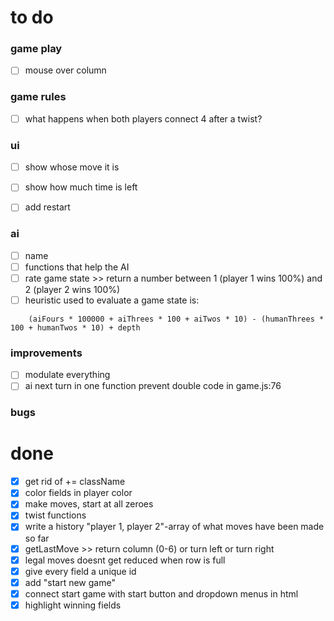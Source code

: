 # to do
### game play
- [ ] mouse over column

### game rules
- [ ] what happens when both players connect 4 after a twist?

### ui
- [ ] show whose move it is 
- [ ] show how much time is left
- [ ] add restart


### ai
- [ ] name
- [ ] functions that help the AI
- [ ] rate game state >> return a number between 1 (player 1 wins 100%) and 2 (player 2 wins 100%)
- [ ] heuristic used to evaluate a game state is:
```
	(aiFours * 100000 + aiThrees * 100 + aiTwos * 10) -	(humanThrees * 100 + humanTwos * 10) + depth
```
### improvements
- [ ] modulate everything
- [ ] ai next turn in one function prevent double code in game.js:76

### bugs

# done
- [x] get rid of += className
- [x] color fields in player color
- [x] make moves, start at all zeroes
- [x] twist functions
- [x] write a history "player 1, player 2"-array of what moves have been made so far
- [x] getLastMove >> return column (0-6) or turn left or turn right 
- [x] legal moves doesnt get reduced when row is full
- [x] give every field a unique id
- [x] add "start new game"
- [x] connect start game with start button and dropdown menus in html
- [x] highlight winning fields